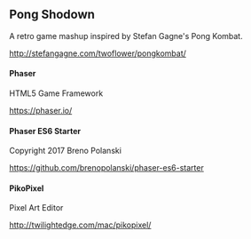 ## Pong Shodown

A retro game mashup inspired by Stefan Gagne's Pong Kombat.

http://stefangagne.com/twoflower/pongkombat/

#### Phaser
HTML5 Game Framework

https://phaser.io/

#### Phaser ES6 Starter
Copyright 2017 Breno Polanski

https://github.com/brenopolanski/phaser-es6-starter

#### PikoPixel
Pixel Art Editor

http://twilightedge.com/mac/pikopixel/
